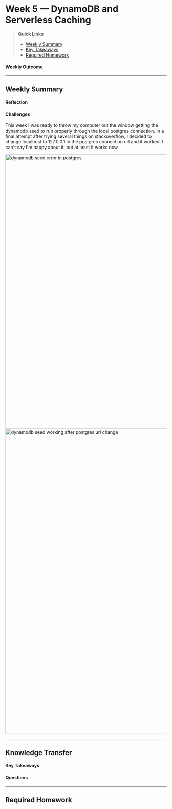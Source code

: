 # Week 5 — DynamoDB and Serverless Caching

>__Quick Links__
> - [Weekly Summary](#weekly-summary)
> - [Key Takeaways](#key-takeaways)
> - [Required Homework](#required-homework)

#### Weekly Outcome

---

## Weekly Summary
<!--Summary Journal Entry-->


#### Reflection
<!--Thoughts/Feelings so far.-->

#### Challenges
<!-- Challenges you've had this week in completing your tasks. How you might solve them or what you did to solve them. -->
This week I was ready to throw my computer out the window getting the dynamodb seed to run properly through the local postgres connection. In a final attempt after trying several things on stackoverflow, I decided to change localhost to 127.0.0.1 in the postgres connection url and it worked. I can't say I'm happy about it, but at least it works now. 


<img width="854" alt="dynamodb seed error in postgres" src="https://user-images.githubusercontent.com/22087300/229407466-39edb6eb-7797-4a4a-8bcb-96995693d6bf.png">
<img width="951" alt="dynamodb seed working after postgres url change" src="https://user-images.githubusercontent.com/22087300/229407478-9ed35b46-8060-4ae4-9c91-c359c7779d47.png">


---
## Knowledge Transfer

#### Key Takeaways
<!-- Key takeaways for this week -->


#### Questions
<!-- Questions on the materials or concepts with their answers, if available.-->

---

## Required Homework  
